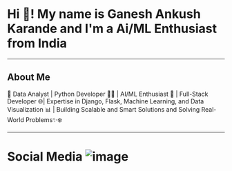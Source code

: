 # Hi 👋! My name is Ganesh Ankush Karande and I'm a Ai/ML Enthusiast from India

_________________________________________________________________________________________________________________________
## About Me
🚀 Data Analyst | Python Developer 👨‍💻 | AI/ML Enthusiast 🤖 | Full-Stack Developer 🌐| 
Expertise in Django, Flask, Machine Learning, and Data Visualization 📊 | 
Building Scalable and Smart Solutions and Solving Real-World Problems✨❄️

_________________________________________________________________________________________________________________________
# Social Media ![image](https://github.com/user-attachments/assets/18aa3600-51e9-4850-b1f7-43e4bb6622bb)





